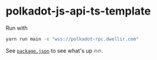 # polkadot-js-api-ts-template

Run with 
```bash
yarn run main -e "wss://polkadot-rpc.dwellir.com"
```

See [`package.json`](./package.json) to see what's up 🔥🔥.
